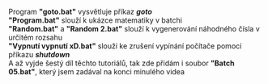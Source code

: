 Program **"goto.bat"** vysvětluje příkaz ***goto***<br>
**"Program.bat"** slouží k ukázce matematiky v batchi<br>
**"Random.bat"** a **"Random 2.bat"** slouží k vygenerování náhodného čísla v určitém rozsahu<br>
**"Vypnutí vypnutí xD.bat"** slouží ke zrušení vypínání počítače pomocí příkazu ***shutdown***<br>
A až vyjde šestý díl těchto tutoriálů, tak zde přidám i soubor **"Batch 05.bat"**, který jsem zadával na konci minulého videa